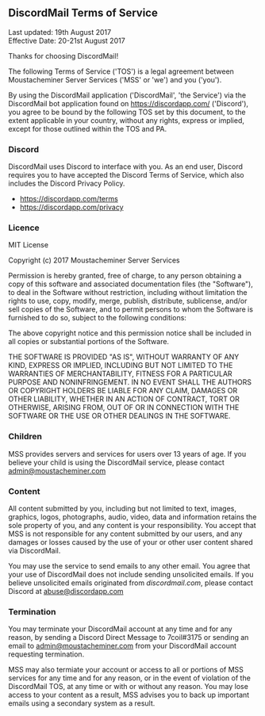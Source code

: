 ## DiscordMail Terms of Service

Last updated: 19th August 2017  
Effective Date: 20-21st August 2017

Thanks for choosing DiscordMail!

The following Terms of Service ('TOS') is a legal agreement between Moustacheminer Server Services ('MSS' or 'we') and you ('you').

By using the DiscordMail application ('DiscordMail', 'the Service') via the DiscordMail bot application found on https://discordapp.com/ ('Discord'), you agree to be bound by the following TOS set by this document, to the extent applicable in your country, without any rights, express or implied, except for those outlined within the TOS and PA.

### Discord

DiscordMail uses Discord to interface with you. As an end user, Discord requires you to have accepted the Discord Terms of Service, which also includes the Discord Privacy Policy.

- https://discordapp.com/terms
- https://discordapp.com/privacy

### Licence

MIT License

Copyright (c) 2017 Moustacheminer Server Services

Permission is hereby granted, free of charge, to any person obtaining a copy
of this software and associated documentation files (the "Software"), to deal
in the Software without restriction, including without limitation the rights
to use, copy, modify, merge, publish, distribute, sublicense, and/or sell
copies of the Software, and to permit persons to whom the Software is
furnished to do so, subject to the following conditions:

The above copyright notice and this permission notice shall be included in all
copies or substantial portions of the Software.

THE SOFTWARE IS PROVIDED "AS IS", WITHOUT WARRANTY OF ANY KIND, EXPRESS OR
IMPLIED, INCLUDING BUT NOT LIMITED TO THE WARRANTIES OF MERCHANTABILITY,
FITNESS FOR A PARTICULAR PURPOSE AND NONINFRINGEMENT. IN NO EVENT SHALL THE
AUTHORS OR COPYRIGHT HOLDERS BE LIABLE FOR ANY CLAIM, DAMAGES OR OTHER
LIABILITY, WHETHER IN AN ACTION OF CONTRACT, TORT OR OTHERWISE, ARISING FROM,
OUT OF OR IN CONNECTION WITH THE SOFTWARE OR THE USE OR OTHER DEALINGS IN THE
SOFTWARE.

### Children

MSS provides servers and services for users over 13 years of age. If you believe your child is using the DiscordMail service, please contact admin@moustacheminer.com

### Content

All content submitted by you, including but not limited to text, images, graphics, logos, photographs, audio, video, data and information retains the sole property of you, and any content is your responsibility. You accept that MSS is not responsible for any content submitted by our users, and any damages or losses caused by the use of your or other user content shared via DiscordMail.

You may use the service to send emails to any other email. You agree that your use of DiscordMail does not include sending unsolicited emails. If you believe unsolicited emails originated from _discordmail.com_, please contact Discord at abuse@discordapp.com

### Termination

You may terminate your DiscordMail account at any time and for any reason, by sending a Discord Direct Message to 7coil#3175 or sending an email to admin@moustacheminer.com from your DiscordMail account requesting termination.

MSS may also termiate your account or access to all or portions of MSS services for any time and for any reason, or in the event of violation of the DiscordMail TOS, at any time or with or without any reason. You may lose access to your content as a result, MSS advises you to back up important emails using a secondary system as a result.